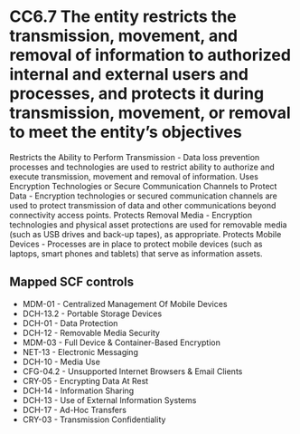 # CC6.7 The entity restricts the transmission, movement, and removal of information to authorized internal and external users and processes, and protects it during transmission, movement, or removal to meet the entity’s objectives
Restricts the Ability to Perform Transmission - Data loss prevention processes and technologies are used to restrict ability to authorize and execute transmission, movement and removal of information. Uses Encryption Technologies or Secure Communication Channels to Protect Data - Encryption technologies or secured communication channels are used to protect transmission of data and other communications beyond connectivity access points. Protects Removal Media - Encryption technologies and physical asset protections are used for removable media (such as USB drives and back-up tapes), as appropriate. Protects Mobile Devices - Processes are in place to protect mobile devices (such as laptops, smart phones and tablets) that serve as information assets.
## Mapped SCF controls
- MDM-01 - Centralized Management Of Mobile Devices
- DCH-13.2 - Portable Storage Devices
- DCH-01 - Data Protection
- DCH-12 - Removable Media Security
- MDM-03 - Full Device & Container-Based Encryption
- NET-13 - Electronic Messaging
- DCH-10 - Media Use
- CFG-04.2 - Unsupported Internet Browsers & Email Clients
- CRY-05 - Encrypting Data At Rest
- DCH-14 - Information Sharing
- DCH-13 - Use of External Information Systems
- DCH-17 - Ad-Hoc Transfers
- CRY-03 - Transmission Confidentiality
